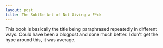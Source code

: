```yaml
---
layout: post
title: The Subtle Art of Not Giving a F*ck
---
```


This book is basically the title being paraphrased repeatedly in different ways. Could have been a blogpost and done much better. I don't get the hype around this, it was average.
